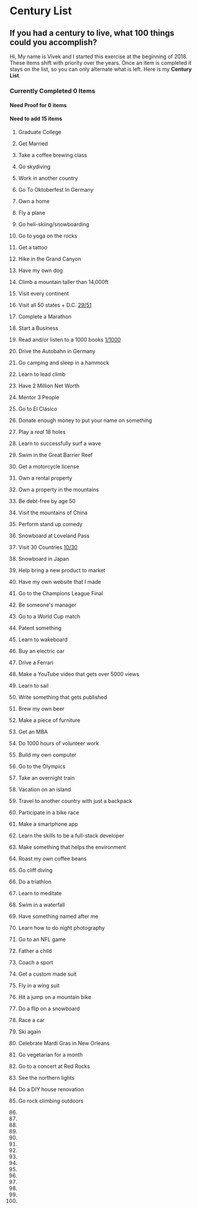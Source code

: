 # Century List
## If you had a century to live, what 100 things could you accomplish?

Hi,
My name is Vivek and I started this exercise at the beginning of 2018. These items shift with priority over the years. Once an item is completed it stays on the list, so you can only alternate what is left. Here is my **Century List**.


### Currently Completed **0** Items
#### Need Proof for **0** items
#### Need to add **15** items


1. Graduate College

2. Get Married

3. Take a coffee brewing class

4. Go skydiving

5. Work in another country

6. Go To Oktoberfest In Germany

7. Own a home

8. Fly a plane

9. Go heli-skiing/snowboarding

10. Go to yoga on the rocks

11. Get a tattoo

12. Hike in the Grand Canyon

13. Have my own dog

14. Climb a mountain taller than 14,000ft

15. Visit every continent

16. Visit all 50 states + D.C. [29/51](../master/states.md)

17. Complete a Marathon

18. Start a Business

19. Read and/or listen to a 1000 books [1/1000](../master/books.md)

20. Drive the Autobahn in Germany

21. Go camping and sleep in a hammock

22. Learn to lead climb

23. Have 2 Million Net Worth

24. Mentor 3 People

25. Go to El Cl&#225;sico

26. Donate enough money to put your name on something

27. Play a *real* 18 holes

28. Learn to successfully surf a wave

29. Swim in the Great Barrier Reef

30. Get a motorcycle license

31. Own a rental property

32. Own a property in the mountains

33. Be debt-free by age 50

34. Visit the mountains of China

35. Perform stand up comedy

36. Snowboard at Loveland Pass

37. Visit 30 Countries [10/30](../master/countries.md)

38. Snowboard in Japan

39. Help bring a new product to market

40. Have my own website that I made

41. Go to the Champions League Final

42. Be someone's manager

43. Go to a World Cup match

44. Patent something

45. Learn to wakeboard

46. Buy an electric car

47. Drive a Ferrari

48. Make a YouTube video that gets over 5000 views

49. Learn to sail

50. Write something that gets published

51. Brew my own beer

52. Make a piece of furniture

53. Get an MBA

54. Do 1000 hours of volunteer work

55. Build my own computer

56. Go to the Olympics

57. Take an overnight train

58. Vacation on an island

59. Travel to another country with just a backpack

60. Participate in a bike race

61. Make a smartphone app

62. Learn the skills to be a full-stack developer

63. Make something that helps the environment

64. Roast my own coffee beans

65. Go cliff diving

66. Do a triathlon

67. Learn to meditate

68. Swim in a waterfall

69. Have something named after me

70. Learn how to do night photography

71. Go to an NFL game

72. Father a child

73. Coach a sport

74. Get a custom made suit

75. Fly in a wing suit

76. Hit a jump on a mountain bike

77. Do a flip on a snowboard

78. Race a car

79. Ski again

80. Celebrate Mardi Gras in New Orleans

81. Go vegetarian for a month

82. Go to a concert at Red Rocks

83. See the northern lights

84. Do a DIY house renovation

85. Go rock climbing outdoors

86.

87.

88.

89.

90.

91.

92.

93.

94.

95.

96.

97.

98.

99.

100.
